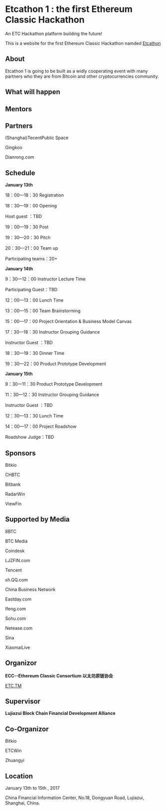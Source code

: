 # Etcathon 1 : the first Ethereum Classic Hackathon
An ETC Hackathon platform building the future! 

This is a website for the first Ethereum Classic Hackathon namded [Etcathon](etcathon.org)


## About

Etcathon 1 is going to be built as a widly cooperating event with many partners who they are from Bitcoin and other cryptocurrencies community. 

## What will happen


## Mentors

## Partners

(Shanghai)TecentPublic Space

Gingkoo

Dianrong.com

## Schedule

**January 13th**

18：00—18：30 Registration

18：30—19：00 Opening

Host guest ：TBD

19：00—19：30 Post

19：30—20：30 Pitch

20：30—21：00 Team up

Participating teams：20+

**January 14th**

9：30—12：00 Instructor Lecture Time

Participating Guest：TBD

12：00—13：00 Lunch Time

13：00—15：00 Team Brainstorming

15：00—17：00 Project Orientation & Business
Model Canvas

17：30—18：30 Instructor Grouping Guidance

Instructor Guest ：TBD

18：30—19：30 Dinner Time

19：30—22：00 Product Prototype Development

**January 15th**

9：30—11：30 Product Prototype Development

11：30—12：30 Instructor Grouping Guidance

Instructor Guest ：TBD

12：30—13：30 Lunch Time

14：00—17：00 Project Roadshow

Roadshow Judge：TBD

## Sponsors

Bitkio

CHBTC

Bitbank

RadarWin

ViewFin

## Supported by Media

8BTC

BTC Media

Coindesk

LJZFIN.com

Tencent

sh.QQ.com

China Business Network

Eastday.com

Ifeng.com

Sohu.com

Netease.com

Sina

XiaomaiLive

## Organizor

**ECC--Ethereum Classic Consortium 以太坊原链协会**

[ETC.TM](www.etc.tm)

## Supervisor

**Lujiazui Block Chain Financial Development Alliance**

## Co-Organizor

Bitkio

ETCWin

Zhuangyi


## Location

January 13th to 15th , 2017

China Financial Information Center, No.18, Dongyuan Road, Lujiazui, Shanghai, China.

 
